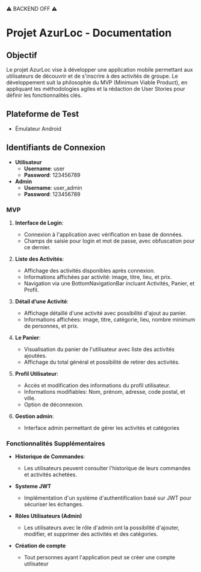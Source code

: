 ⚠️ BACKEND OFF ⚠️

# Projet AzurLoc - Documentation

## Objectif

Le projet AzurLoc vise à développer une application mobile permettant aux utilisateurs de découvrir et de s'inscrire à des activités de groupe. Le développement suit la philosophie du MVP (Minimum Viable Product), en appliquant les méthodologies agiles et la rédaction de User Stories pour définir les fonctionnalités clés.

## Plateforme de Test

- Émulateur Android


## Identifiants de Connexion
- **Utilisateur**
    - **Username**: user
    - **Password**: 123456789
- **Admin**
    - **Username**: user_admin
    - **Password**: 123456789


### MVP

1. **Interface de Login**:
   - Connexion à l'application avec vérification en base de données.
   - Champs de saisie pour login et mot de passe, avec obfuscation pour ce dernier.
   
2. **Liste des Activités**:
   - Affichage des activités disponibles après connexion.
   - Informations affichées par activité: image, titre, lieu, et prix.
   - Navigation via une BottomNavigationBar incluant Activités, Panier, et Profil.
   
3. **Détail d’une Activité**:
   - Affichage détaillé d'une activité avec possibilité d'ajout au panier.
   - Informations affichées: image, titre, catégorie, lieu, nombre minimum de personnes, et prix.
   
4. **Le Panier**:
   - Visualisation du panier de l'utilisateur avec liste des activités ajoutées.
   - Affichage du total général et possibilité de retirer des activités.
   
5. **Profil Utilisateur**:
   - Accès et modification des informations du profil utilisateur.
   - Informations modifiables: Nom, prénom, adresse, code postal, et ville.
   - Option de déconnexion.
   
6. **Gestion admin**:
   - Interface admin permettant de gérer les activités et catégories

### Fonctionnalités Supplémentaires

- **Historique de Commandes**:
  - Les utilisateurs peuvent consulter l'historique de leurs commandes et activités achetées.
  
- **Systeme JWT**
    - Implémentation d'un système d'authentification basé sur JWT pour sécuriser les échanges.

- **Rôles Utilisateurs (Admin)**
    - Les utilisateurs avec le rôle d'admin ont la possibilité d'ajouter, modifier, et supprimer des activités et des catégories.
  
- **Création de compte**
    - Tout personnes ayant l'application peut se créer une compte utilisateur
